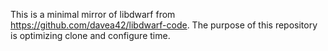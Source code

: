 This is a minimal mirror of libdwarf from https://github.com/davea42/libdwarf-code. The purpose of this repository is
optimizing clone and configure time.
